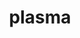 ---
title: "plasma"
layout: cache
categories: [package, develop]
meta: {"versions": ["22.9.29"], "compilers": ["gcc@=11.1.0", "gcc@=11.4.0", "gcc@=9.4.0", "oneapi@=2023.2.0", "oneapi@=2023.2.1"], "oss": ["ubuntu20.04"], "platforms": ["linux"], "targets": ["aarch64", "neoverse_v1", "ppc64le", "x86_64", "x86_64_v3"], "stacks": ["e4s", "e4s-arm", "e4s-neoverse_v1", "e4s-oneapi", "e4s-power", "root"], "num_specs": 22, "num_specs_by_stack": {"root": 22, "e4s-arm": 1, "e4s-neoverse_v1": 5, "e4s-power": 5, "e4s-oneapi": 6, "e4s": 5}}
spec_details: [{"hash": "pa4bdjp3kaqax6trb3lslrxiurpp4ioq", "compiler": "gcc@=11.4.0", "versions": ["22.9.29"], "os": "ubuntu20.04", "platform": "linux", "target": "aarch64", "variants": ["build_system=cmake", "build_type=Release", "generator=make", "~ipo", "~lua", "+shared"], "stacks": ["root", "e4s-arm"], "size": "-", "tarball": "https://binaries.spack.io/develop/build_cache/linux-ubuntu20.04-aarch64/gcc-11.4.0/plasma-22.9.29/linux-ubuntu20.04-aarch64-gcc-11.4.0-plasma-22.9.29-pa4bdjp3kaqax6trb3lslrxiurpp4ioq.spack"}, {"hash": "a65mpsabk3papcars4dlyv6dfqoc2xmx", "compiler": "gcc@=11.4.0", "versions": ["22.9.29"], "os": "ubuntu20.04", "platform": "linux", "target": "neoverse_v1", "variants": ["build_system=cmake", "build_type=Release", "generator=make", "~ipo", "~lua", "+shared"], "stacks": ["root", "e4s-neoverse_v1"], "size": "-", "tarball": "https://binaries.spack.io/develop/build_cache/linux-ubuntu20.04-neoverse_v1/gcc-11.4.0/plasma-22.9.29/linux-ubuntu20.04-neoverse_v1-gcc-11.4.0-plasma-22.9.29-a65mpsabk3papcars4dlyv6dfqoc2xmx.spack"}, {"hash": "4dfti2ilrphcfxvynrux7vr7pglhb2id", "compiler": "gcc@=11.4.0", "versions": ["22.9.29"], "os": "ubuntu20.04", "platform": "linux", "target": "neoverse_v1", "variants": ["build_system=cmake", "build_type=Release", "generator=make", "~ipo", "~lua", "+shared"], "stacks": ["root", "e4s-neoverse_v1"], "size": "-", "tarball": "https://binaries.spack.io/develop/build_cache/linux-ubuntu20.04-neoverse_v1/gcc-11.4.0/plasma-22.9.29/linux-ubuntu20.04-neoverse_v1-gcc-11.4.0-plasma-22.9.29-4dfti2ilrphcfxvynrux7vr7pglhb2id.spack"}, {"hash": "whw6scgwkmmnkapokekcqrvk2imugzp2", "compiler": "gcc@=11.4.0", "versions": ["22.9.29"], "os": "ubuntu20.04", "platform": "linux", "target": "neoverse_v1", "variants": ["build_system=cmake", "build_type=Release", "generator=make", "~ipo", "~lua", "+shared"], "stacks": ["root", "e4s-neoverse_v1"], "size": "-", "tarball": "https://binaries.spack.io/develop/build_cache/linux-ubuntu20.04-neoverse_v1/gcc-11.4.0/plasma-22.9.29/linux-ubuntu20.04-neoverse_v1-gcc-11.4.0-plasma-22.9.29-whw6scgwkmmnkapokekcqrvk2imugzp2.spack"}, {"hash": "f3x7m5m4jrgkuovjyljtbevfr77i6vcj", "compiler": "gcc@=11.4.0", "versions": ["22.9.29"], "os": "ubuntu20.04", "platform": "linux", "target": "neoverse_v1", "variants": ["build_system=cmake", "build_type=Release", "generator=make", "~ipo", "~lua", "+shared"], "stacks": ["root", "e4s-neoverse_v1"], "size": "-", "tarball": "https://binaries.spack.io/develop/build_cache/linux-ubuntu20.04-neoverse_v1/gcc-11.4.0/plasma-22.9.29/linux-ubuntu20.04-neoverse_v1-gcc-11.4.0-plasma-22.9.29-f3x7m5m4jrgkuovjyljtbevfr77i6vcj.spack"}, {"hash": "c5ncbjb3fkfcyvhgmadnrdmfhugwnuhw", "compiler": "gcc@=11.4.0", "versions": ["22.9.29"], "os": "ubuntu20.04", "platform": "linux", "target": "neoverse_v1", "variants": ["build_system=cmake", "build_type=Release", "generator=make", "~ipo", "~lua", "+shared"], "stacks": ["root", "e4s-neoverse_v1"], "size": "-", "tarball": "https://binaries.spack.io/develop/build_cache/linux-ubuntu20.04-neoverse_v1/gcc-11.4.0/plasma-22.9.29/linux-ubuntu20.04-neoverse_v1-gcc-11.4.0-plasma-22.9.29-c5ncbjb3fkfcyvhgmadnrdmfhugwnuhw.spack"}, {"hash": "2c6gdle53ha4yg4enm7rwlqgmfascf5m", "compiler": "gcc@=11.1.0", "versions": ["22.9.29"], "os": "ubuntu20.04", "platform": "linux", "target": "ppc64le", "variants": ["build_system=cmake", "build_type=Release", "generator=make", "~ipo", "~lua", "+shared"], "stacks": ["root", "e4s-power"], "size": "-", "tarball": "https://binaries.spack.io/develop/build_cache/linux-ubuntu20.04-ppc64le/gcc-11.1.0/plasma-22.9.29/linux-ubuntu20.04-ppc64le-gcc-11.1.0-plasma-22.9.29-2c6gdle53ha4yg4enm7rwlqgmfascf5m.spack"}, {"hash": "dqs54ye3za7nk4phl26mdwcz5fxa2e3t", "compiler": "gcc@=9.4.0", "versions": ["22.9.29"], "os": "ubuntu20.04", "platform": "linux", "target": "ppc64le", "variants": ["build_system=cmake", "build_type=Release", "generator=make", "~ipo", "~lua", "+shared"], "stacks": ["root", "e4s-power"], "size": "-", "tarball": "https://binaries.spack.io/develop/build_cache/linux-ubuntu20.04-ppc64le/gcc-9.4.0/plasma-22.9.29/linux-ubuntu20.04-ppc64le-gcc-9.4.0-plasma-22.9.29-dqs54ye3za7nk4phl26mdwcz5fxa2e3t.spack"}, {"hash": "32nlgwn5glwcgg7gvnfjscme3rr6yzut", "compiler": "gcc@=9.4.0", "versions": ["22.9.29"], "os": "ubuntu20.04", "platform": "linux", "target": "ppc64le", "variants": ["build_system=cmake", "build_type=Release", "generator=make", "~ipo", "~lua", "+shared"], "stacks": ["root", "e4s-power"], "size": "-", "tarball": "https://binaries.spack.io/develop/build_cache/linux-ubuntu20.04-ppc64le/gcc-9.4.0/plasma-22.9.29/linux-ubuntu20.04-ppc64le-gcc-9.4.0-plasma-22.9.29-32nlgwn5glwcgg7gvnfjscme3rr6yzut.spack"}, {"hash": "ibiavf6b6cruo3jfjuksfacctpaictuh", "compiler": "gcc@=9.4.0", "versions": ["22.9.29"], "os": "ubuntu20.04", "platform": "linux", "target": "ppc64le", "variants": ["build_system=cmake", "build_type=Release", "generator=make", "~ipo", "~lua", "+shared"], "stacks": ["root", "e4s-power"], "size": "-", "tarball": "https://binaries.spack.io/develop/build_cache/linux-ubuntu20.04-ppc64le/gcc-9.4.0/plasma-22.9.29/linux-ubuntu20.04-ppc64le-gcc-9.4.0-plasma-22.9.29-ibiavf6b6cruo3jfjuksfacctpaictuh.spack"}, {"hash": "4km7uqaje6tsnjuattmgpakw4ygv7ry3", "compiler": "gcc@=9.4.0", "versions": ["22.9.29"], "os": "ubuntu20.04", "platform": "linux", "target": "ppc64le", "variants": ["build_system=cmake", "build_type=Release", "generator=make", "~ipo", "~lua", "+shared"], "stacks": ["root", "e4s-power"], "size": "-", "tarball": "https://binaries.spack.io/develop/build_cache/linux-ubuntu20.04-ppc64le/gcc-9.4.0/plasma-22.9.29/linux-ubuntu20.04-ppc64le-gcc-9.4.0-plasma-22.9.29-4km7uqaje6tsnjuattmgpakw4ygv7ry3.spack"}, {"hash": "hanzgyul5vg6pzu5azh26bgulgrbaipb", "compiler": "oneapi@=2023.2.0", "versions": ["22.9.29"], "os": "ubuntu20.04", "platform": "linux", "target": "x86_64", "variants": ["build_system=cmake", "build_type=Release", "generator=make", "~ipo", "~lua", "+shared"], "stacks": ["e4s-oneapi", "root"], "size": "-", "tarball": "https://binaries.spack.io/develop/build_cache/linux-ubuntu20.04-x86_64/oneapi-2023.2.0/plasma-22.9.29/linux-ubuntu20.04-x86_64-oneapi-2023.2.0-plasma-22.9.29-hanzgyul5vg6pzu5azh26bgulgrbaipb.spack"}, {"hash": "nzkufsz2mshvtlphaj7kioe7hi3z66id", "compiler": "gcc@=11.1.0", "versions": ["22.9.29"], "os": "ubuntu20.04", "platform": "linux", "target": "x86_64_v3", "variants": ["build_system=cmake", "build_type=Release", "generator=make", "~ipo", "~lua", "+shared"], "stacks": ["root", "e4s"], "size": "-", "tarball": "https://binaries.spack.io/develop/build_cache/linux-ubuntu20.04-x86_64_v3/gcc-11.1.0/plasma-22.9.29/linux-ubuntu20.04-x86_64_v3-gcc-11.1.0-plasma-22.9.29-nzkufsz2mshvtlphaj7kioe7hi3z66id.spack"}, {"hash": "nqlq2aonul67t2mjnkxdr6l7tuyvdpwg", "compiler": "gcc@=11.4.0", "versions": ["22.9.29"], "os": "ubuntu20.04", "platform": "linux", "target": "x86_64_v3", "variants": ["build_system=cmake", "build_type=Release", "generator=make", "~ipo", "~lua", "+shared"], "stacks": ["root", "e4s"], "size": "-", "tarball": "https://binaries.spack.io/develop/build_cache/linux-ubuntu20.04-x86_64_v3/gcc-11.4.0/plasma-22.9.29/linux-ubuntu20.04-x86_64_v3-gcc-11.4.0-plasma-22.9.29-nqlq2aonul67t2mjnkxdr6l7tuyvdpwg.spack"}, {"hash": "nnckgjjvyqpf4sncxy3qjz4j5z7rtrfn", "compiler": "gcc@=11.4.0", "versions": ["22.9.29"], "os": "ubuntu20.04", "platform": "linux", "target": "x86_64_v3", "variants": ["build_system=cmake", "build_type=Release", "generator=make", "~ipo", "~lua", "+shared"], "stacks": ["root", "e4s"], "size": "-", "tarball": "https://binaries.spack.io/develop/build_cache/linux-ubuntu20.04-x86_64_v3/gcc-11.4.0/plasma-22.9.29/linux-ubuntu20.04-x86_64_v3-gcc-11.4.0-plasma-22.9.29-nnckgjjvyqpf4sncxy3qjz4j5z7rtrfn.spack"}, {"hash": "i5uokjpikkshwseoj574a6wmjhfqwyqz", "compiler": "gcc@=11.4.0", "versions": ["22.9.29"], "os": "ubuntu20.04", "platform": "linux", "target": "x86_64_v3", "variants": ["build_system=cmake", "build_type=Release", "generator=make", "~ipo", "~lua", "+shared"], "stacks": ["root", "e4s"], "size": "-", "tarball": "https://binaries.spack.io/develop/build_cache/linux-ubuntu20.04-x86_64_v3/gcc-11.4.0/plasma-22.9.29/linux-ubuntu20.04-x86_64_v3-gcc-11.4.0-plasma-22.9.29-i5uokjpikkshwseoj574a6wmjhfqwyqz.spack"}, {"hash": "oiir2tdhtsrm7ikf4tqlchwd4gmyzzv2", "compiler": "gcc@=11.4.0", "versions": ["22.9.29"], "os": "ubuntu20.04", "platform": "linux", "target": "x86_64_v3", "variants": ["build_system=cmake", "build_type=Release", "generator=make", "~ipo", "~lua", "+shared"], "stacks": ["root", "e4s"], "size": "-", "tarball": "https://binaries.spack.io/develop/build_cache/linux-ubuntu20.04-x86_64_v3/gcc-11.4.0/plasma-22.9.29/linux-ubuntu20.04-x86_64_v3-gcc-11.4.0-plasma-22.9.29-oiir2tdhtsrm7ikf4tqlchwd4gmyzzv2.spack"}, {"hash": "6xnibf7c7cd4zl4yvrc5z7kl7d44lji2", "compiler": "oneapi@=2023.2.0", "versions": ["22.9.29"], "os": "ubuntu20.04", "platform": "linux", "target": "x86_64_v3", "variants": ["build_system=cmake", "build_type=Release", "generator=make", "~ipo", "~lua", "+shared"], "stacks": ["e4s-oneapi", "root"], "size": "-", "tarball": "https://binaries.spack.io/develop/build_cache/linux-ubuntu20.04-x86_64_v3/oneapi-2023.2.0/plasma-22.9.29/linux-ubuntu20.04-x86_64_v3-oneapi-2023.2.0-plasma-22.9.29-6xnibf7c7cd4zl4yvrc5z7kl7d44lji2.spack"}, {"hash": "b3uoaaq3p7edadvu5u2sbzor3lmvrd46", "compiler": "oneapi@=2023.2.1", "versions": ["22.9.29"], "os": "ubuntu20.04", "platform": "linux", "target": "x86_64_v3", "variants": ["build_system=cmake", "build_type=Release", "generator=make", "~ipo", "~lua", "+shared"], "stacks": ["e4s-oneapi", "root"], "size": "-", "tarball": "https://binaries.spack.io/develop/build_cache/linux-ubuntu20.04-x86_64_v3/oneapi-2023.2.1/plasma-22.9.29/linux-ubuntu20.04-x86_64_v3-oneapi-2023.2.1-plasma-22.9.29-b3uoaaq3p7edadvu5u2sbzor3lmvrd46.spack"}, {"hash": "kp23hwsrjsrbyfmzzffvvqi4ix6rg5ru", "compiler": "oneapi@=2023.2.1", "versions": ["22.9.29"], "os": "ubuntu20.04", "platform": "linux", "target": "x86_64_v3", "variants": ["build_system=cmake", "build_type=Release", "generator=make", "~ipo", "~lua", "+shared"], "stacks": ["e4s-oneapi", "root"], "size": "-", "tarball": "https://binaries.spack.io/develop/build_cache/linux-ubuntu20.04-x86_64_v3/oneapi-2023.2.1/plasma-22.9.29/linux-ubuntu20.04-x86_64_v3-oneapi-2023.2.1-plasma-22.9.29-kp23hwsrjsrbyfmzzffvvqi4ix6rg5ru.spack"}, {"hash": "jbyqoikdjy2zhom2q2c3vjndvochf62k", "compiler": "oneapi@=2023.2.1", "versions": ["22.9.29"], "os": "ubuntu20.04", "platform": "linux", "target": "x86_64_v3", "variants": ["build_system=cmake", "build_type=Release", "generator=make", "~ipo", "~lua", "+shared"], "stacks": ["e4s-oneapi", "root"], "size": "-", "tarball": "https://binaries.spack.io/develop/build_cache/linux-ubuntu20.04-x86_64_v3/oneapi-2023.2.1/plasma-22.9.29/linux-ubuntu20.04-x86_64_v3-oneapi-2023.2.1-plasma-22.9.29-jbyqoikdjy2zhom2q2c3vjndvochf62k.spack"}, {"hash": "tdiqwungcs67a4q2lbtlhz6ix3dnxjlq", "compiler": "oneapi@=2023.2.1", "versions": ["22.9.29"], "os": "ubuntu20.04", "platform": "linux", "target": "x86_64_v3", "variants": ["build_system=cmake", "build_type=Release", "generator=make", "~ipo", "~lua", "+shared"], "stacks": ["e4s-oneapi", "root"], "size": "-", "tarball": "https://binaries.spack.io/develop/build_cache/linux-ubuntu20.04-x86_64_v3/oneapi-2023.2.1/plasma-22.9.29/linux-ubuntu20.04-x86_64_v3-oneapi-2023.2.1-plasma-22.9.29-tdiqwungcs67a4q2lbtlhz6ix3dnxjlq.spack"}]
---